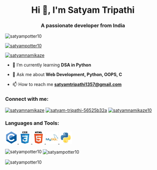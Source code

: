 <h1 align="center">Hi 👋, I'm Satyam Tripathi</h1>
<h3 align="center">A passionate developer from India</h3>

<p align="left"> <img src="https://komarev.com/ghpvc/?username=satyampotter10&label=Profile%20views&color=0e75b6&style=flat" alt="satyampotter10" /> </p>

<p align="left"> <a href="https://github.com/ryo-ma/github-profile-trophy"><img src="https://github-profile-trophy.vercel.app/?username=satyampotter10" alt="satyampotter10" /></a> </p>

<p align="left"> <a href="https://twitter.com/satyamnamikaze" target="blank"><img src="https://img.shields.io/twitter/follow/satyamnamikaze?logo=twitter&style=for-the-badge" alt="satyamnamikaze" /></a> </p>

- 🌱 I’m currently learning **DSA in Python**

- 💬 Ask me about **Web Development, Python, OOPS, C**

- 📫 How to reach me **satyamtripathi1357@gmail.com**

<h3 align="left">Connect with me:</h3>
<p align="left">
<a href="https://twitter.com/satyamnamikaze" target="blank"><img align="center" src="https://raw.githubusercontent.com/rahuldkjain/github-profile-readme-generator/master/src/images/icons/Social/twitter.svg" alt="satyamnamikaze" height="30" width="40" /></a>
<a href="https://linkedin.com/in/satyam-tripathi-56525b32a" target="blank"><img align="center" src="https://raw.githubusercontent.com/rahuldkjain/github-profile-readme-generator/master/src/images/icons/Social/linked-in-alt.svg" alt="satyam-tripathi-56525b32a" height="30" width="40" /></a>
<a href="https://instagram.com/satyamnamikaze10" target="blank"><img align="center" src="https://raw.githubusercontent.com/rahuldkjain/github-profile-readme-generator/master/src/images/icons/Social/instagram.svg" alt="satyamnamikaze10" height="30" width="40" /></a>
</p>

<h3 align="left">Languages and Tools:</h3>
<p align="left"> <a href="https://www.cprogramming.com/" target="_blank" rel="noreferrer"> <img src="https://raw.githubusercontent.com/devicons/devicon/master/icons/c/c-original.svg" alt="c" width="40" height="40"/> </a> <a href="https://www.w3schools.com/css/" target="_blank" rel="noreferrer"> <img src="https://raw.githubusercontent.com/devicons/devicon/master/icons/css3/css3-original-wordmark.svg" alt="css3" width="40" height="40"/> </a> <a href="https://www.w3.org/html/" target="_blank" rel="noreferrer"> <img src="https://raw.githubusercontent.com/devicons/devicon/master/icons/html5/html5-original-wordmark.svg" alt="html5" width="40" height="40"/> </a> <a href="https://www.mysql.com/" target="_blank" rel="noreferrer"> <img src="https://raw.githubusercontent.com/devicons/devicon/master/icons/mysql/mysql-original-wordmark.svg" alt="mysql" width="40" height="40"/> </a> <a href="https://www.python.org" target="_blank" rel="noreferrer"> <img src="https://raw.githubusercontent.com/devicons/devicon/master/icons/python/python-original.svg" alt="python" width="40" height="40"/> </a> </p>

<p><img align="left" src="https://github-readme-stats.vercel.app/api/top-langs?username=satyampotter10&show_icons=true&locale=en&layout=compact" alt="satyampotter10" /></p>

<p>&nbsp;<img align="center" src="https://github-readme-stats.vercel.app/api?username=satyampotter10&show_icons=true&locale=en" alt="satyampotter10" /></p>

<p><img align="center" src="https://github-readme-streak-stats.herokuapp.com/?user=satyampotter10&" alt="satyampotter10" /></p>
